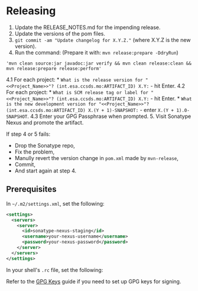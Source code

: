 Releasing
=========

1. Update the RELEASE_NOTES.md for the impending release.
2. Update the versions of the pom files.
3. `git commit -am "Update changelog for X.Y.Z."` (where X.Y.Z is the new version).
4. Run the command:  (Prepare it with: `mvn release:prepare -DdryRun`)
```
'mvn clean source:jar javadoc:jar verify && mvn clean release:clean && mvn release:prepare release:perform'
```
4.1 For each project:
    * `What is the release version for "<<Project_Name>>"? (int.esa.ccsds.mo:ARTIFACT_ID) X.Y:` - hit Enter.
4.2 For each project:
    * `What is SCM release tag or label for "<<Project_Name>>"? (int.esa.ccsds.mo:ARTIFACT_ID) X.Y:` - hit Enter.
    * `What is the new development version for "<<Project_Name>>"? (int.esa.ccsds.mo:ARTIFACT_ID) X.(Y + 1)-SNAPSHOT:` - enter `X.(Y + 1).0-SNAPSHOT`.
4.3  Enter your GPG Passphrase when prompted.
5. Visit Sonatype Nexus and promote the artifact.

If step 4 or 5 fails:

  * Drop the Sonatype repo, 
  * Fix the problem,
  * Manully revert the version change in `pom.xml` made by `mvn-release`,
  * Commit,
  * And start again at step 4.

Prerequisites
-------------

In `~/.m2/settings.xml`, set the following:

```xml
<settings>
  <servers>
    <server>
      <id>sonatype-nexus-staging</id>
      <username>your-nexus-username</username>
      <password>your-nexus-password</password>
    </server>
  </servers>
</settings>
```

In your shell's `.rc` file, set the following:


Refer to the [GPG Keys][example] guide if you need to set up GPG keys for signing.

 [example]: https://square.github.io/okio/releasing/#prerequisite-gpg-keys
